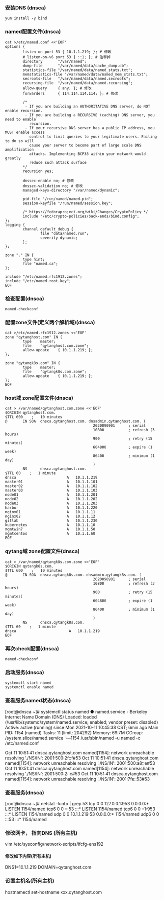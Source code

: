 ### 安装DNS (dnsca)
```shell script
yum install -y bind

```

### named配置文件(dnsca)
```shell script
cat >/etc/named.conf <<'EOF'
options {
        listen-on port 53 { 10.1.1.219; }; # 修改
        # listen-on-v6 port 53 { ::1; }; # 注释掉
        directory       "/var/named";
        dump-file       "/var/named/data/cache_dump.db";
        statistics-file "/var/named/data/named_stats.txt";
        memstatistics-file "/var/named/data/named_mem_stats.txt";
        secroots-file   "/var/named/data/named.secroots";
        recursing-file  "/var/named/data/named.recursing";
        allow-query     { any; }; # 修改
        forwarders      { 114.114.114.114; }; # 修改

        /*
         - If you are building an AUTHORITATIVE DNS server, do NOT enable recursion.
         - If you are building a RECURSIVE (caching) DNS server, you need to enable
           recursion.
         - If your recursive DNS server has a public IP address, you MUST enable access
           control to limit queries to your legitimate users. Failing to do so will
           cause your server to become part of large scale DNS amplification
           attacks. Implementing BCP38 within your network would greatly
           reduce such attack surface
        */
        recursion yes;

        dnssec-enable no; # 修改
        dnssec-validation no; # 修改
        managed-keys-directory "/var/named/dynamic";

        pid-file "/run/named/named.pid";
        session-keyfile "/run/named/session.key";

        /* https://fedoraproject.org/wiki/Changes/CryptoPolicy */
        include "/etc/crypto-policies/back-ends/bind.config";
};
logging {
        channel default_debug {
                file "data/named.run";
                severity dynamic;
        };
};

zone "." IN {
        type hint;
        file "named.ca";
};

include "/etc/named.rfc1912.zones";
include "/etc/named.root.key";
EOF

```

### 检查配置(dnsca)
```shell script
named-checkconf

```

### 配置zone文件(定义两个解析域)(dnsca)
```shell script
cat >/etc/named.rfc1912.zones <<'EOF'
zone "qytanghost.com" IN {
        type    master;
        file    "qytanghost.com.zone";
        allow-update    { 10.1.1.219; };
};

zone "qytangk8s.com" IN {
        type    master;
        file    "qytangk8s.com.zone";
        allow-update    { 10.1.1.219; };
};
EOF

```

### host域 zone配置文件(dnsca)
```shell script
cat > /var/named/qytanghost.com.zone <<'EOF'
$ORIGIN qytanghost.com.
$TTL 600    ;   10 minutes
@       IN SOA  dnsca.qytanghost.com. dnsadmin.qytanghost.com. (
                                        2020090901      ; serial
                                        10800           ; refresh (3 hours)
                                        900             ; retry (15 minutes)
                                        604800          ; expire (1 week)
                                        86400           ; minimum (1 day)
                                        )
        NS      dnsca.qytanghost.com.
$TTL 60    ;   1 minute
dnsca                       A   10.1.1.219
master01                    A   10.1.1.101
master02                    A   10.1.1.102
master03                    A   10.1.1.103
node01                      A   10.1.1.201
node02                      A   10.1.1.202
node03                      A   10.1.1.203
harbor                      A   10.1.1.220
nginx01                     A   10.1.1.11
nginx02                     A   10.1.1.12
gitlab                      A   10.1.1.230
kubernetes                  A   10.1.1.10
mgmtwin7                    A   10.1.1.50
mgmtcentos                  A   10.1.1.60
EOF

```

### qytang域 zone配置文件(dnsca)
```shell script
cat > /var/named/qytangk8s.com.zone <<'EOF'
$ORIGIN qytangk8s.com.
$TTL 600    ;   10 minutes
@       IN SOA  dnsca.qytangk8s.com. dnsadmin.qytangk8s.com. (
                                        2020090901      ; serial
                                        10800           ; refresh (3 hours)
                                        900             ; retry (15 minutes)
                                        604800          ; expire (1 week)
                                        86400           ; minimum (1 day)
                                        )
        NS      dnsca.qytangk8s.com.
$TTL 60    ;   1 minute
dnsca                        A   10.1.1.219
EOF

```

### 再次check配置(dnsca)
```shell script
named-checkconf

```

### 启动服务(dnsca)
```shell script
systemctl start named
systemctl enable named

```

### 查看服务named状态(dnsca)
[root@dnsca ~]# systemctl status named
● named.service - Berkeley Internet Name Domain (DNS)
   Loaded: loaded (/usr/lib/systemd/system/named.service; enabled; vendor preset: disabled)
   Active: active (running) since Mon 2021-10-11 10:45:38 CST; 6min ago
 Main PID: 1154 (named)
    Tasks: 11 (limit: 204292)
   Memory: 69.7M
   CGroup: /system.slice/named.service
           └─1154 /usr/sbin/named -u named -c /etc/named.conf

Oct 11 10:51:41 dnsca.qytanghost.com named[1154]: network unreachable resolving './NS/IN': 2001:500:2f::f#53
Oct 11 10:51:41 dnsca.qytanghost.com named[1154]: network unreachable resolving './NS/IN': 2001:500:a8::e#53
Oct 11 10:51:41 dnsca.qytanghost.com named[1154]: network unreachable resolving './NS/IN': 2001:500:2::c#53
Oct 11 10:51:41 dnsca.qytanghost.com named[1154]: network unreachable resolving './NS/IN': 2001:7fe::53#53

### 查看服务(dnsca)
[root@dnsca ~]# netstat -luntp | grep 53
tcp        0      0 127.0.0.1:953           0.0.0.0:*               LISTEN      1154/named
tcp6       0      0 :::53                   :::*                    LISTEN      1154/named
tcp6       0      0 ::1:953                 :::*                    LISTEN      1154/named
udp        0      0 10.1.1.219:53           0.0.0.0:*                           1154/named
udp6       0      0 :::53                   :::*                                1154/named

### 修改网卡， 指向DNS (所有主机)
vim /etc/sysconfig/network-scripts/ifcfg-ens192

#### 修改如下内容(所有主机)
DNS1=10.1.1.219
DOMAIN=qytanghost.com

### 设置主机名(所有主机)
hostnamectl set-hostname xxx.qytanghost.com

